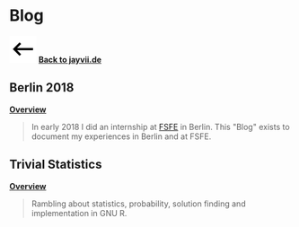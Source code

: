 # Blog

![<-](./img/back.svg) **[Back to jayvii.de](https://www.jayvii.de)**

## Berlin 2018

**[Overview](./Berlin-2018/)**

> In early 2018 I did an internship at [FSFE](https://fsfe.org) in Berlin. This
> "Blog" exists to document my experiences in Berlin and at FSFE.

## Trivial Statistics

**[Overview](./Trivial-Statistics/)**

> Rambling about statistics, probability, solution finding and implementation in
> GNU R.

